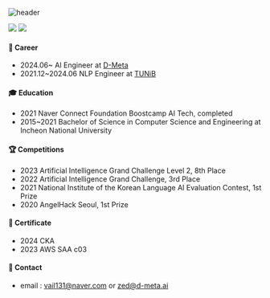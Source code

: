 
![header](https://capsule-render.vercel.app/api?type=soft&color=auto&height=100&section=header&text=Tofulim's%20Profile&fontSize=30)

<a href="https://tofulim.github.io/" target="_blank"><img src="https://img.shields.io/badge/git_blog-000000?style=flat-square&logo=GitHub&logoColor=white"/></a>
<a href="https://blog.naver.com/vail131" target="_blank"><img src="https://img.shields.io/badge/naver_blog-01DF3A?style=flat-square&logo=Naver&logoColor=white"/></a>
 
#### 🔭 Career
- 2024.06~ AI Engineer at [D-Meta](https://www.d-meta.ai/)
- 2021.12~2024.06 NLP Engineer at [TUNiB](https://tunib.ai/)
#### 🎓 Education
- 2021 Naver Connect Foundation Boostcamp AI Tech, completed
- 2015~2021 Bachelor of Science in Computer Science and Engineering at Incheon National University
#### 🏆 Competitions
- 2023 Artificial Intelligence Grand Challenge Level 2, 8th Place
- 2022 Artificial Intelligence Grand Challenge, 3rd Place
- 2021 National Institute of the Korean Language AI Evaluation Contest, 1st Prize
- 2020 AngelHack Seoul, 1st Prize
#### 📜 Certificate
- 2024 CKA
- 2023 AWS SAA c03
#### 💬 Contact
- email : vail131@naver.com or zed@d-meta.ai
